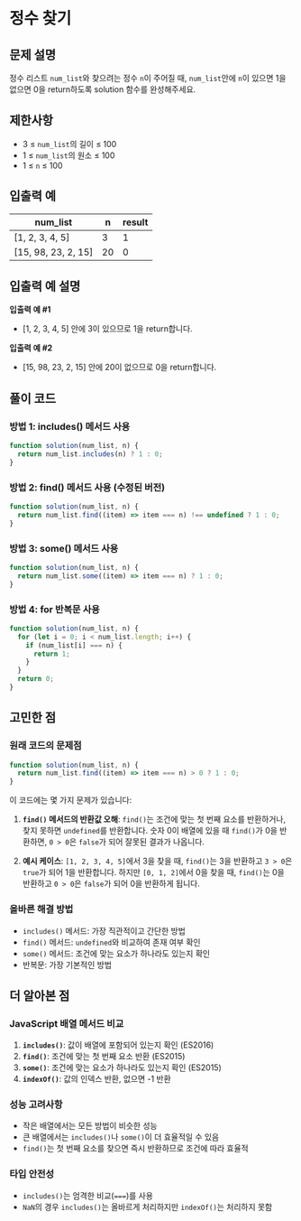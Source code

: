# 정수 찾기

## 문제 설명

정수 리스트 `num_list`와 찾으려는 정수 `n`이 주어질 때, `num_list`안에 `n`이 있으면 1을 없으면 0을 return하도록 solution 함수를 완성해주세요.

## 제한사항

- 3 ≤ `num_list`의 길이 ≤ 100
- 1 ≤ `num_list`의 원소 ≤ 100
- 1 ≤ `n` ≤ 100

## 입출력 예

| num_list            | n   | result |
| ------------------- | --- | ------ |
| [1, 2, 3, 4, 5]     | 3   | 1      |
| [15, 98, 23, 2, 15] | 20  | 0      |

## 입출력 예 설명

**입출력 예 #1**

- [1, 2, 3, 4, 5] 안에 3이 있으므로 1을 return합니다.

**입출력 예 #2**

- [15, 98, 23, 2, 15] 안에 20이 없으므로 0을 return합니다.

## 풀이 코드

### 방법 1: includes() 메서드 사용

```javascript
function solution(num_list, n) {
  return num_list.includes(n) ? 1 : 0;
}
```

### 방법 2: find() 메서드 사용 (수정된 버전)

```javascript
function solution(num_list, n) {
  return num_list.find((item) => item === n) !== undefined ? 1 : 0;
}
```

### 방법 3: some() 메서드 사용

```javascript
function solution(num_list, n) {
  return num_list.some((item) => item === n) ? 1 : 0;
}
```

### 방법 4: for 반복문 사용

```javascript
function solution(num_list, n) {
  for (let i = 0; i < num_list.length; i++) {
    if (num_list[i] === n) {
      return 1;
    }
  }
  return 0;
}
```

## 고민한 점

### 원래 코드의 문제점

```javascript
function solution(num_list, n) {
  return num_list.find((item) => item === n) > 0 ? 1 : 0;
}
```

이 코드에는 몇 가지 문제가 있습니다:

1. **`find()` 메서드의 반환값 오해**: `find()`는 조건에 맞는 첫 번째 요소를 반환하거나, 찾지 못하면 `undefined`를 반환합니다. 숫자 0이 배열에 있을 때 `find()`가 0을 반환하면, `0 > 0`은 `false`가 되어 잘못된 결과가 나옵니다.

2. **예시 케이스**: `[1, 2, 3, 4, 5]`에서 3을 찾을 때, `find()`는 3을 반환하고 `3 > 0`은 `true`가 되어 1을 반환합니다. 하지만 `[0, 1, 2]`에서 0을 찾을 때, `find()`는 0을 반환하고 `0 > 0`은 `false`가 되어 0을 반환하게 됩니다.

### 올바른 해결 방법

- `includes()` 메서드: 가장 직관적이고 간단한 방법
- `find()` 메서드: `undefined`와 비교하여 존재 여부 확인
- `some()` 메서드: 조건에 맞는 요소가 하나라도 있는지 확인
- 반복문: 가장 기본적인 방법

## 더 알아본 점

### JavaScript 배열 메서드 비교

1. **`includes()`**: 값이 배열에 포함되어 있는지 확인 (ES2016)
2. **`find()`**: 조건에 맞는 첫 번째 요소 반환 (ES2015)
3. **`some()`**: 조건에 맞는 요소가 하나라도 있는지 확인 (ES2015)
4. **`indexOf()`**: 값의 인덱스 반환, 없으면 -1 반환

### 성능 고려사항

- 작은 배열에서는 모든 방법이 비슷한 성능
- 큰 배열에서는 `includes()`나 `some()`이 더 효율적일 수 있음
- `find()`는 첫 번째 요소를 찾으면 즉시 반환하므로 조건에 따라 효율적

### 타입 안전성

- `includes()`는 엄격한 비교(`===`)를 사용
- `NaN`의 경우 `includes()`는 올바르게 처리하지만 `indexOf()`는 처리하지 못함
